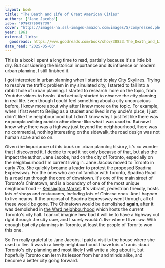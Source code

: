 ```yaml
---
layout: book
title: "The Death and Life of Great American Cities"
authors: ["Jane Jacobs"]
isbn: "9780375508738"
cover: "https://images-na.ssl-images-amazon.com/images/S/compressed.photo.goodreads.com/books/1168135326i/30833.jpg"
year: 1961
external_links:
  goodreads: https://www.goodreads.com/book/show/30833.The_Death_and_Life_of_Great_American_Cities
date_read: "2025-05-03"
---
```


This is a book I spent a long time to read, partially because it's a little bit dry. But considering the historical importance and its influence on modern urban planning, I still finished it.

I got interested in urban planning when I started to play City Skylines. Trying to resolve the traffic problem in my simulated city, I started to fall into a rabbit hole of urban planning. I started to research more on the topic, from Youtube videos to books. And actually started to observe the city planning in real life. Even though I could feel something about a city unconscious before, I know more about why after I knew more on the topic. For example, when I first went to Beijing as a student and lived in my uncle's place, I just didn't like the neighbourhood but I didn't know why. I just felt like there was no people walking outside after dinner like what I was used to. But now I know why: there was a highway just beyond the neighbourhood, there was no commercial, nothing interesting on the sidewalk, the road design was not human scale and so on.

Given the importance of this book on urban planning history, it's no wonder that I discovered it. I decide to read it not only because of that, but also the impact the author, Jane Jacobs, had on the city of Toronto, especially on the neighbourhood I'm current living in. Jane Jacobs moved to Toronto in early 70s. She quickly became a leader to protest the proposed Spadina Expressway. For the ones who are not familiar with Toronto, Spadina Road is a road run through the core of downtown. It's one of the main street of Toronto's Chinatown, and is a boundary of one of the most unique neighbourhood -- [Kensington Market](https://en.wikipedia.org/wiki/Kensington_Market). It's vibrant, pedestrian friendly, hosts lots of shops and restaurants, including lots of Chinese ones. And I happen to live nearby. If the proposal of Spadina Expressway went through, all of these would be gone. The Chinatown would be demolished **again**, after it was demolished in [the Ward neighbourhood](https://en.wikipedia.org/wiki/The_Ward%2C_Toronto) which hosts the current Toronto's city hall. I cannot imagine how bad it will be to have a highway cut right through the city core, and I surely wouldn't live where I live now. With enough bad city plannings in Toronto, at least the people of Toronto won this one.

So I'm really grateful to Jane Jacobs. I paid a visit to the house where she used to live. It was in a lovely neighbourhood. I have lots of rants about Toronto's city planning and most likely I will write a blog about it, but hopefully Toronto can learn its lesson from her and minds alike, and become a better city going forward.
